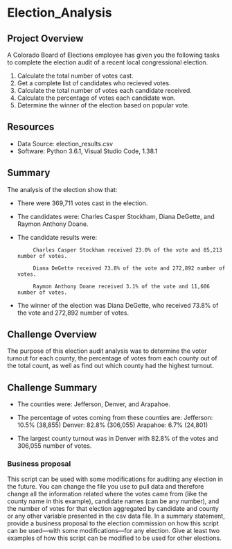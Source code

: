 # Election_Analysis

## Project Overview
A Colorado Board of Elections employee has given you the following tasks to complete the election audit of a recent local congressional election. 

1. Calculate the total number of votes cast. 
2. Get a complete list of candidates who recieved votes. 
3. Calculate the total number of votes each candidate received. 
4. Calculate the percentage of votes each candidate won. 
5. Determine the winner of the election based on popular vote. 

## Resources
- Data Source: election_results.csv
- Software: Python 3.6.1, Visual Studio Code, 1.38.1

## Summary 
The analysis of the election show that: 
- There were 369,711 votes cast in the election. 
- The candidates were: Charles Casper Stockham, Diana DeGette, and Raymon Anthony Doane.
 - The candidate results were: 
    
            Charles Casper Stockham received 23.0% of the vote and 85,213 number of votes. 

            Diana DeGette received 73.8% of the vote and 272,892 number of votes. 

            Raymon Anthony Doane received 3.1% of the vote and 11,606 number of votes. 
  - The winner of the election was Diana DeGette, who received 73.8% of the vote and 272,892 number of votes. 
    
## Challenge Overview
The purpose of this election audit analysis was to determine the voter turnout for each county, the percentage of votes from each county out of the total count, as well as    find out which county had the highest turnout. 
## Challenge Summary 
- The counties were: Jefferson, Denver, and Arapahoe. 

- The percentage of votes coming from these counties are: 
            Jefferson: 10.5% (38,855)
            Denver: 82.8% (306,055)
            Arapahoe: 6.7% (24,801)
            
- The largest county turnout was in Denver with 82.8% of the votes and 306,055 number of votes.  

### Business proposal
This script can be used with some modifications for auditing any election in the future. You can change the file you use to pull data and therefore change all the information related where the votes came from (like the county name in this example), candidate names (can be any number), and the number of votes for that election aggregated by candidate and county or any other variable presented in the csv data file. 
In a summary statement, provide a business proposal to the election commission on how this script can be used—with some modifications—for any election. Give at least two examples of how this script can be modified to be used for other elections.
